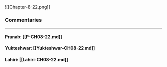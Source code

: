 ![[Chapter-8-22.png]]

### Commentaries

---

#### Pranab: [[P-CH08-22.md]]

#### Yukteshwar: [[Yukteshwar-CH08-22.md]]

#### Lahiri: [[Lahiri-CH08-22.md]]

